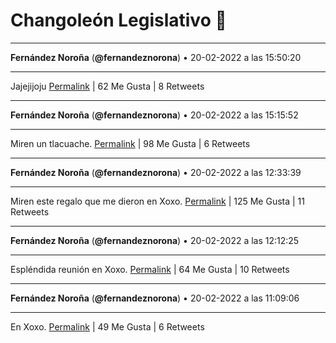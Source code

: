 # Changoleón Legislativo 🙈
*****
**Fernández Noroña** (**@fernandeznorona**) • 20-02-2022 a las 15:50:20
*****
Jajejijoju
[Permalink](https://twitter.com/fernandeznorona/status/1495546390499532807) | 62 Me Gusta | 8 Retweets
*****
**Fernández Noroña** (**@fernandeznorona**) • 20-02-2022 a las 15:15:52
*****
Miren un tlacuache.
[Permalink](https://twitter.com/fernandeznorona/status/1495537719077916677) | 98 Me Gusta | 6 Retweets
*****
**Fernández Noroña** (**@fernandeznorona**) • 20-02-2022 a las 12:33:39
*****
Miren este regalo que me dieron en Xoxo.
[Permalink](https://twitter.com/fernandeznorona/status/1495496894243479553) | 125 Me Gusta | 11 Retweets
*****
**Fernández Noroña** (**@fernandeznorona**) • 20-02-2022 a las 12:12:25
*****
Espléndida reunión en Xoxo.
[Permalink](https://twitter.com/fernandeznorona/status/1495491553267453953) | 64 Me Gusta | 10 Retweets
*****
**Fernández Noroña** (**@fernandeznorona**) • 20-02-2022 a las 11:09:06
*****
En Xoxo.
[Permalink](https://twitter.com/fernandeznorona/status/1495475619039043591) | 49 Me Gusta | 6 Retweets